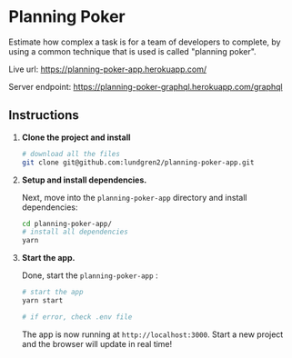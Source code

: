 # Planning Poker

Estimate how complex a task is for a team of developers to complete, by using a common technique that is used is called "planning poker".

Live url: https://planning-poker-app.herokuapp.com/

Server endpoint: https://planning-poker-graphql.herokuapp.com/graphql

## Instructions

1.  **Clone the project and install**

    ```sh
    # download all the files
    git clone git@github.com:lundgren2/planning-poker-app.git

    ```

2.  **Setup and install dependencies.**

    Next, move into the `planning-poker-app` directory and install dependencies:

    ```sh
    cd planning-poker-app/
    # install all dependencies
    yarn

    ```

3.  **Start the app.**

    Done, start the `planning-poker-app` :

    ```sh
    # start the app
    yarn start

    # if error, check .env file
    ```

    The app is now running at `http://localhost:3000`. Start a new project and the browser will update in real time!
